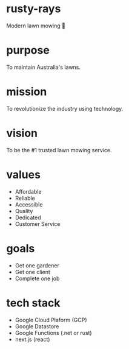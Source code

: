 # rusty-rays
Modern lawn mowing 🌱

# purpose
To maintain Australia's lawns.

# mission
To revolutionize the industry using technology.

# vision
To be the #1 trusted lawn mowing service.

# values
- Affordable
- Reliable
- Accessible
- Quality
- Dedicated
- Customer Service

# goals
- Get one gardener
- Get one client
- Complete one job

# tech stack
- Google Cloud Plaform (GCP)
- Google Datastore
- Google Functions (.net or rust)
- next.js (react)
